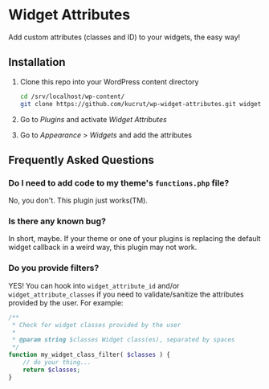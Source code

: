# Widget Attributes

Add custom attributes (classes and ID) to your widgets, the easy way!

## Installation ##
1. Clone this repo into your WordPress content directory

   ```bash
   cd /srv/localhost/wp-content/
   git clone https://github.com/kucrut/wp-widget-attributes.git widget-attributes
   ```
2. Go to *Plugins* and activate *Widget Attributes*
3. Go to *Appearance* > *Widgets* and add the attributes

## Frequently Asked Questions ##

### Do I need to add code to my theme's `functions.php` file? ###
No, you don't. This plugin just works(TM).

### Is there any known bug? ###
In short, maybe. If your theme or one of your plugins is replacing the default widget callback in a weird way, this plugin may not work.

### Do you provide filters? ###
YES! You can hook into `widget_attribute_id` and/or `widget_attribute_classes` if you need to validate/sanitize the attributes provided by the user. For example:

```php
/**
 * Check for widget classes provided by the user
 *
 * @param string $classes Widget class(es), separated by spaces
 */
function my_widget_class_filter( $classes ) {
	// do your thing...
	return $classes;
}
```
